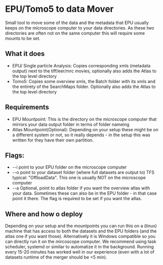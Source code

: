# EPU/Tomo5 to data Mover

Small tool to move some of the data and the metadata that EPU usually keeps on the microscope computer to your data directories. As these two directories are often not on the same computer this will require some mounts to be set.

## What it does
* EPU/ Single particle Analysis: Copies corresponding xmls (metadata output) next to the tiff/eer/mrc movies, optionally also adds the Atlas to the top level directory
* Tomo5: Copies some overview xmls, the Batch folder with its xmls and the entirety of the SearchMaps folder. Optionally also adds the Atlas to the top level directory


## Requirements
* EPU Mountpoint: This is the directory on the microscope computer that mirrors your data output folder in terms of folder nameing 
* Atlas Mountpoint(Optional): Depending on your setup these might be on a different system or not, so it really depends - in the setup this was written for they have their own partition.

## Flags:
* --i point to your EPU folder on the microscope computer
* --o point to your dataset folder (where full datasets are output to) TFS typical: "OffloadData". This one is usually NOT on the microscope computer
* --a Optional, point to atlas folder if you want the overview atlas with your data. Sometimes these can also be in the EPU folder - in that case point it there. The flag is required to be set if you want the atlas.

## Where and how o deploy
Depending on your setup and the mountpoints you can run this on a (linux) machine that has access to both the datasets and the EPU folders (and the atlas one if you want those). Alternatively it is Windows compatible so you can directly run it on the mircoscope computer. We recommend using task scheduler, systemd or similar to automatize it in the background. Running every 15-20 minutes has worked well in our experience (even with a lot of datasets runtime of the merger should be <5 min). 

